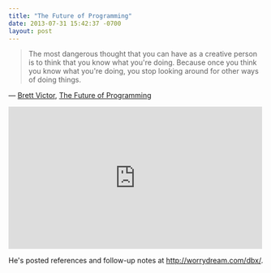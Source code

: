 ```yaml
--- 
title: "The Future of Programming"
date: 2013-07-31 15:42:37 -0700
layout: post
---
```


> The most dangerous thought that you can have as a creative person is to think that you know what you're doing. Because once you think you know what you're doing, you stop looking around for other ways of doing things.

— <a href="http://worrydream.com">Brett Victor</a>, <a href="http://vimeo.com/71278954">The Future of Programming</a>

<iframe src="http://player.vimeo.com/video/71278954?title=0&amp;byline=0&amp;portrait=0" width="500" height="281" frameborder="0" webkitAllowFullScreen mozallowfullscreen allowFullScreen></iframe>

He's posted references and follow-up notes at http://worrydream.com/dbx/.
